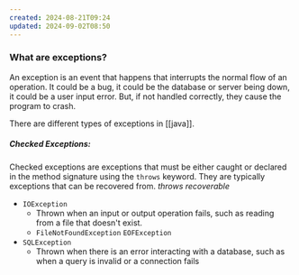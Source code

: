 ```yaml
---
created: 2024-08-21T09:24
updated: 2024-09-02T08:50
---
```

### What are exceptions?
An exception is an event that happens that interrupts the normal flow of an operation. It could be a bug, it could be the database or server being down, it could be a user input error. But, if not handled correctly, they cause the program to crash. 

There are different types of exceptions in [[java]]. 
##### Checked Exceptions:
Checked exceptions are exceptions that must be either caught or declared in the method signature using the `throws` keyword. They are typically exceptions that can be recovered from. *throws* *recoverable*
- `IOException`
	- Thrown when an input or output operation fails, such as reading from a file that doesn't exist. 
	- `FileNotFoundException` `EOFException`
- `SQLException`
	- Thrown when there is an error interacting with a database, such as when a query is invalid or a connection fails